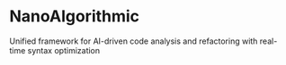 # NanoAlgorithmic
Unified framework for AI-driven code analysis and refactoring with real-time syntax optimization
